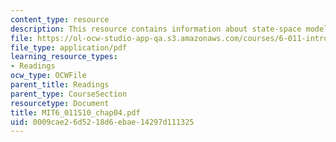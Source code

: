 ```yaml
---
content_type: resource
description: This resource contains information about state-space models.
file: https://ol-ocw-studio-app-qa.s3.amazonaws.com/courses/6-011-introduction-to-communication-control-and-signal-processing-spring-2010/0009cae26d5218d6ebae14297d111325_MIT6_011S10_chap04.pdf
file_type: application/pdf
learning_resource_types:
- Readings
ocw_type: OCWFile
parent_title: Readings
parent_type: CourseSection
resourcetype: Document
title: MIT6_011S10_chap04.pdf
uid: 0009cae2-6d52-18d6-ebae-14297d111325
---
```

